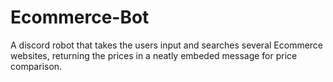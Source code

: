 # Ecommerce-Bot
A discord robot that takes the users input and searches several Ecommerce websites, returning the prices in a neatly embeded message for price comparison.
